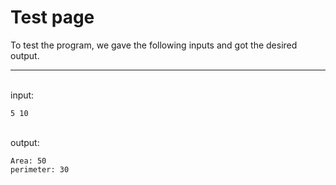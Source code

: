 # Test page
To test the program, we gave the following inputs and got the desired output.
<hr><br>
input:

```
5 10
```
<br>
output:

```
Area: 50
perimeter: 30
```